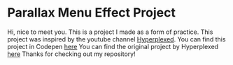 # Parallax Menu Effect Project
Hi, nice to meet you. This is a project I made as a form of practice. This project was inspired by the youtube channel [Hyperplexed][def2].
You can find this project in Codepen [here][def3]
You can find the original project by Hyperplexed [here][def]
Thanks for checking out my repository!

[def]: https://codepen.io/Hyperplexed/full/bGvejNY
[def2]: https://www.youtube.com/c/Hyperplexed
[def3]: https://codepen.io/AsashikiShuri/full/xxaWBdO
